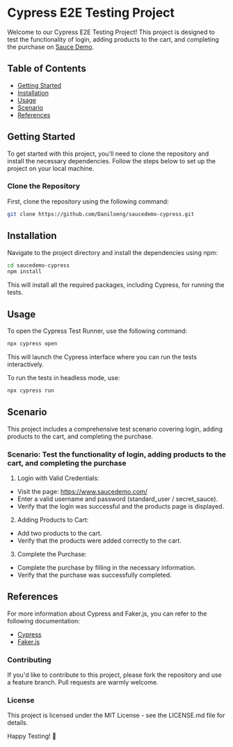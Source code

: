 # Cypress E2E Testing Project

Welcome to our Cypress E2E Testing Project! This project is designed to test the functionality of login, adding products to the cart, and completing the purchase on [Sauce Demo](https://www.saucedemo.com/).

## Table of Contents

- [Getting Started](#getting-started)
- [Installation](#installation)
- [Usage](#usage)
- [Scenario](#scenario)
- [References](#references)

## Getting Started

To get started with this project, you'll need to clone the repository and install the necessary dependencies. Follow the steps below to set up the project on your local machine.

### Clone the Repository

First, clone the repository using the following command:

```bash
git clone https://github.com/Daniloeng/saucedemo-cypress.git
```

## Installation

Navigate to the project directory and install the dependencies using npm:

```bash
cd saucedemo-cypress
npm install
```

This will install all the required packages, including Cypress, for running the tests.

## Usage

To open the Cypress Test Runner, use the following command:

```bash
npx cypress open
```

This will launch the Cypress interface where you can run the tests interactively.

To run the tests in headless mode, use:

```bash
npx cypress run
```

## Scenario
This project includes a comprehensive test scenario covering login, adding products to the cart, and completing the purchase.

### Scenario: Test the functionality of login, adding products to the cart, and completing the purchase
1. Login with Valid Credentials:

* Visit the page: https://www.saucedemo.com/
* Enter a valid username and password (standard_user / secret_sauce).
* Verify that the login was successful and the products page is displayed.

2. Adding Products to Cart:

* Add two products to the cart.
* Verify that the products were added correctly to the cart.

3. Complete the Purchase:

* Complete the purchase by filling in the necessary information.
* Verify that the purchase was successfully completed.

## References
For more information about Cypress and Faker.js, you can refer to the following documentation:

* [Cypress](https://docs.cypress.io/)
* [Faker.js](https://fakerjs.dev/api/faker.html)

### Contributing
If you'd like to contribute to this project, please fork the repository and use a feature branch. Pull requests are warmly welcome.

### License
This project is licensed under the MIT License - see the LICENSE.md file for details.

Happy Testing! 🎉